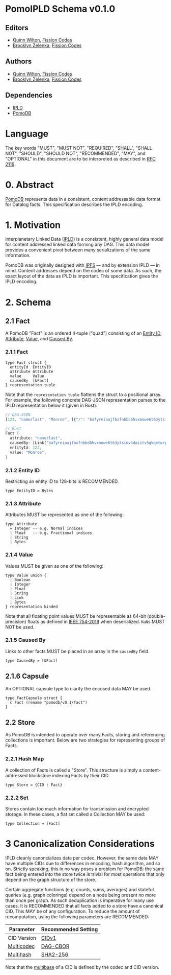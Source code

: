 # PomoIPLD Schema v0.1.0

## Editors

- [Quinn Wilton], [Fission Codes]
- [Brooklyn Zelenka], [Fission Codes]

## Authors

- [Quinn Wilton], [Fission Codes]
- [Brooklyn Zelenka], [Fission Codes]

## Dependencies

- [IPLD]
- [PomoDB]

# Language

The key words "MUST", "MUST NOT", "REQUIRED", "SHALL", "SHALL NOT", "SHOULD", "SHOULD NOT", "RECOMMENDED", "MAY", and "OPTIONAL" in this document are to be interpreted as described in [RFC 2119].

# 0. Abstract

[PomoDB] represents data in a consistent, content addressable data format for Datalog facts. This specification describes the IPLD encoding.

# 1. Motivation

Interplanetary Linked Data ([IPLD]) is a consistent, highly general data model for content addressed linked data forming any DAG. This data model provides a convenient pivot between many serializations of the same information.

PomoDB was originally designed with [IPFS] — and by extension IPLD — in mind. Content addresses depend on the codec of some data. As such, the exact layout of the data as IPLD is important. This specification gives the IPLD encoding.

# 2. Schema

## 2.1 Fact

A PomoDB "Fact" is an ordered 4-tuple ("quad") consisting of an [Entity ID], [Attribute], [Value], and [Caused By].

### 2.1.1 Fact

``` ipldsch
type Fact struct {
  entityId  EntityID
  attribute Attribute
  value     Value
  causedBy  [&Fact]
} representation tuple
```

Note that the `representation tuple` flattens the struct to a positional array. For example, the following concrete DAG-JSON representation parses to the IPLD representation below it (given in Rust).

``` js
// DAG-JSON
[123, "name/last", "Monroe", [{"/": "bafyreiaajfbxfnbbdbhvxmowe6t63ytsimv4daiitv5gkqetwrpww5zmsy"}]]
```

``` rust
// Rust
Fact {
  attribute: "name/last",
  causedBy: [Link("bafyreiaajfbxfnbbdbhvxmowe6t63ytsimv4daiitv5gkqetwrpww5zmsy")],
  entityId: 123,
  value: "Monroe",
}
```

### 2.1.2 Entity ID

Restricting an entity ID to 128-bits is RECOMMENDED.

``` ipldsch
type EntityID = Bytes
```

### 2.1.3 Attribute

Attributes MUST be represented as one of the following:

``` ipldsch
type Attribute
  = Integer -- e.g. Normal indices
  | Float   -- e.g. Fractional indices
  | String
  | Bytes
```

### 2.1.4 Value

Values MUST be given as one of the following:

``` ipldsch
type Value union {
  | Boolean
  | Integer
  | Float
  | String 
  | Link
  | Bytes
} representation kinded
```
 
Note that all floating point values MUST be representable as 64-bit (double-precision) floats as defined in [IEEE 754-2019] when deserialized. `NaN`s MUST NOT be used.

### 2.1.5 Caused By

Links to other facts MUST be placed in an array in the `causedBy` field.

``` ipldsch
type CausedBy = [&Fact]
```
 
## 2.1.6 Capsule

An OPTIONAL capsule type to clarify the encosed data MAY be used.

``` ipldsch
type FactCapsule struct {
  c Fact (rename "pomodb/v0.1/fact")
}
```

## 2.2 Store

As PomoDB is intended to operate over many Facts, storing and referencing collections is important. Below are two strategies for representing groups of Facts.

### 2.2.1 Hash Map

A collection of Facts is called a "Store". This structure is simply a content-addressed blockstore indexing Facts by their CID.

``` ipldsch
type Store = {CID : Fact}
```

### 2.2.2 Set

Stores contain too much information for transmission and encrypted storage. In these cases, a flat set called a Collection MAY be used:

``` ipldsch
type Collection = [Fact]
```

# 3 Canonicalization Considerations

IPLD cleanly canoncializes data per codec. However, the same data MAY have multiple CIDs due to differences in encoding, hash algorithm, and so on. Strictly speaking, this in no way poses a problem for PomoDB: the same fact being entered into the store twice is trivial for most operations that only depend on the graph structure of the store.

Certain aggregate functions (e.g. counts, sums, averages) and stateful queries (e.g. graph colorings) depend on a node being present no more than once per graph. As such deduplication is imperative for many use cases. It is RECOMMENDED that all facts added to a store have a canonical CID. This MAY be of any configuration. To reduce the amount of recomputation, using the following parameters are RECOMMENDED:

| Parameter    | Recommended Setting |
|--------------|---------------------|
| CID Version  | [CIDv1]             |
| [Multicodec] | [DAG-CBOR]          |
| [Multihash]  | [SHA2-256]          |

Note that the [multibase] of a CID is defined by the codec and CID version.

<!-- Links -->

[Attribute]: #213-attribute
[Brooklyn Zelenka]: https://github.com/expede
[CIDv1]: https://docs.ipfs.tech/concepts/content-addressing/#cid-versions
[Capsule Type]: https://notes.brooklynzelenka.com/Capsule+Types
[Capsule]: #216-capsule
[Caused By]: #215-caused-by
[DAG-CBOR]: https://ipld.io/specs/codecs/dag-cbor/spec/
[Entity ID]: #212-entity-id
[Fact]: #211-fact
[Fission Codes]: https://fission.codes
[IEEE 754-2019]: https://en.wikipedia.org/wiki/IEEE_754
[IPFS]: https://ipfs.io
[IPLD]: https://ipld.io
[Multicodec]: https://github.com/multiformats/multicodec
[Multihash]: https://multiformats.io/multihash/ 
[PomoDB]: https://github.com/RhizomeDB/spec
[Quinn Wilton]: https://github.com/QuinnWilton
[RFC 2119]: https://www.rfc-editor.org/rfc/rfc2119
[SHA2-256]: https://en.wikipedia.org/wiki/SHA-2
[Store]: #22-store
[Value]: #214-value
[multibase]: https://github.com/multiformats/multibase
